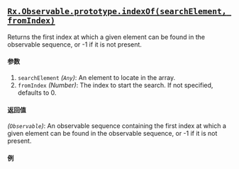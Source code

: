 ## [`Rx.Observable.prototype.indexOf(searchElement, fromIndex)`](https://github.com/Reactive-Extensions/RxJS/blob/master/src/core/linq/observable/indexof.js)

Returns the first index at which a given element can be found in the observable sequence, or -1 if it is not present.

#### 参数
1. `searchElement` *(`Any`)*: An element to locate in the array.
2. `fromIndex` *(Number)*: The index to start the search.  If not specified, defaults to 0.

#### 返回值
*(`Observable`)*: An observable sequence containing the first index at which a given element can be found in the observable sequence, or -1 if it is not present.

#### 例

